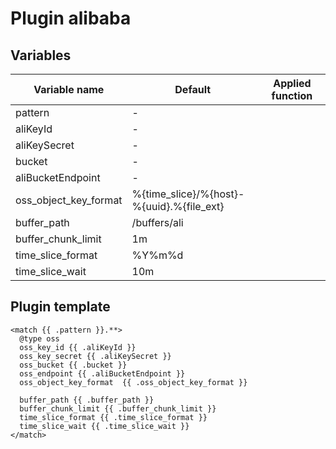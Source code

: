 # Plugin alibaba
## Variables
| Variable name | Default | Applied function |
|---|---|---|
| pattern | - |  |
| aliKeyId | - |  |
| aliKeySecret | - |  |
| bucket | - |  |
| aliBucketEndpoint | - |  |
| oss_object_key_format | %{time_slice}/%{host}-%{uuid}.%{file_ext} |  |
| buffer_path | /buffers/ali |  |
| buffer_chunk_limit | 1m |  |
| time_slice_format | %Y%m%d |  |
| time_slice_wait | 10m |  |
## Plugin template
```
<match {{ .pattern }}.**>
  @type oss
  oss_key_id {{ .aliKeyId }}
  oss_key_secret {{ .aliKeySecret }}
  oss_bucket {{ .bucket }}
  oss_endpoint {{ .aliBucketEndpoint }}
  oss_object_key_format  {{ .oss_object_key_format }}

  buffer_path {{ .buffer_path }}
  buffer_chunk_limit {{ .buffer_chunk_limit }}
  time_slice_format {{ .time_slice_format }}
  time_slice_wait {{ .time_slice_wait }}
</match>
```